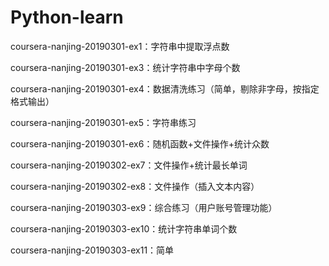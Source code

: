 # Python-learn

coursera-nanjing-20190301-ex1：字符串中提取浮点数

coursera-nanjing-20190301-ex3：统计字符串中字母个数

coursera-nanjing-20190301-ex4：数据清洗练习（简单，剔除非字母，按指定格式输出）

coursera-nanjing-20190301-ex5：字符串练习

coursera-nanjing-20190301-ex6：随机函数+文件操作+统计众数

coursera-nanjing-20190302-ex7：文件操作+统计最长单词

coursera-nanjing-20190302-ex8：文件操作（插入文本内容）

coursera-nanjing-20190303-ex9：综合练习（用户账号管理功能）

coursera-nanjing-20190303-ex10：统计字符串单词个数

coursera-nanjing-20190303-ex11：简单
